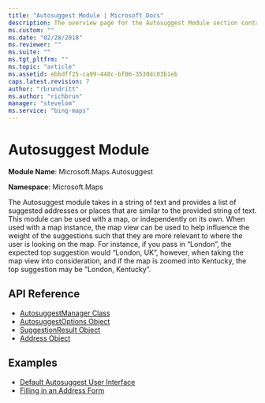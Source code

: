 ```yaml
---
title: "Autosuggest Module | Microsoft Docs"
description: The overview page for the Autosuggest Module section contains a description and links to the API reference articles and examples.
ms.custom: ""
ms.date: "02/28/2018"
ms.reviewer: ""
ms.suite: ""
ms.tgt_pltfrm: ""
ms.topic: "article"
ms.assetid: ebbdff25-ca99-448c-bf06-3530dc03b1eb
caps.latest.revision: 7
author: "rbrundritt"
ms.author: "richbrun"
manager: "stevelom"
ms.service: "bing-maps"
---
```


# Autosuggest Module

**Module Name**: Microsoft.Maps.Autosuggest

**Namespace**: Microsoft.Maps 

The Autosuggest module takes in a string of text and provides a list of suggested addresses or places that are similar to the provided string of text. This module can be used with a map, or independently on its own. When used with a map instance, the map view can be used to help influence the weight of the suggestions such that they are more relevant to where the user is looking on the map. For instance, if you pass in “London”, the expected top suggestion would “London, UK”, however, when taking the map view into consideration, and if the map is zoomed into Kentucky, the top suggestion may be “London, Kentucky”.

## API Reference

  * [AutosuggestManager Class](autosuggestmanager-class.md)
  * [AutosuggestOptions Object](autosuggestoptions-object.md)
  * [SuggestionResult Object](suggestionresult-object.md)
  * [Address Object](address-object.md)

## Examples
  * [Default Autosuggest User Interface](../../map-control-concepts/autosuggest-module-examples/default-autosuggest-user-interface-example.md)
  * [Filling in an Address Form](../../map-control-concepts/autosuggest-module-examples/filling-in-an-address-form-example.md) 